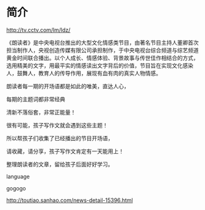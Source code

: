 # 简介

http://tv.cctv.com/lm/ldz/

《朗读者》是中央电视台推出的大型文化情感类节目，由著名节目主持人董卿首次担当制作人，央视创造传媒有限公司承担制作，于中央电视台综合频道与综艺频道黄金时间联合播出。以个人成长、情感体验、背景故事与传世佳作相结合的方式，选用精美的文字，用最平实的情感读出文字背后的价值，节目旨在实现文化感染人，鼓舞人，教育人的传导作用，展现有血有肉的真实人物情感。

朗读者每一期的开场语都是如此的唯美，直达人心，

每期的主题词都非常经典

清新不落俗套，非常正能量！

很有可能，孩子写作文就会遇到这些主题！

所以帮孩子们收集了已经播出的节目开场语，

请收藏，请分享，孩子写作文肯定有一天能用上！

整理朗读者的文章，留给孩子后面好好学习。

language

gogogo

http://toutiao.sanhao.com/news-detail-15396.html